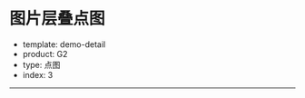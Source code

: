 # 图片层叠点图

- template: demo-detail
- product: G2
- type: 点图
- index: 3

----

<script>
var Shape = G2.Shape;
Shape.registShape('point', 'image', {
  drawShape: function(cfg, container) {
    var size = cfg.size;
    return container.addShape('image', {
      attrs: {
        x: cfg.x - size,
        y: cfg.y - size,
        width: size * 2,
        height: size * 2,
        img: cfg.shape[1]
      }
    });
  }
});

var data = [];
// 构造数据，3个小组的男女对比
for (var i = 0; i < 5; i ++) {
  var maleCount = parseInt(Math.random() * 10); // 男 的个数
  var femaleCount = parseInt(Math.random() * 10); // 女 的数量

  for (var j = 0; j < maleCount; j++) {
    data.push({
      group: 'group' + i,
      gender: 'male',
      id: 'm' + i + j
    });
  }
  for (var k = 0; k < femaleCount; k++) {
    data.push({
      group: 'group' + i,
      gender: 'female',
      id: 'f' + i + k
    });
  }
}

var imagesMap = {
  male: 'https://zos.alipayobjects.com/rmsportal/BsEtgKxwWwCBtPAylNwu.png',
  female: 'https://zos.alipayobjects.com/rmsportal/LhiLKFbQAtAzZOUJbHVv.png'
};

var chart = new G2.Chart({
  id: 'c1',
  width: 1000,
  height: 500
});
chart.source(data);
chart.pointStack(['dodge', 'stack'])
  .position('group')
  .shape('gender', function(gender) {
    return ['image', imagesMap[gender]]
  })
  .size(20);
chart.render();

</script>